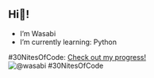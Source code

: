 ## Hi👋!
- I’m Wasabi
- I’m currently learning: Python
  
#30NitesOfCode: [Check out my progress!](https://www.codedex.io/@wasabi/30-nites-of-code)  
  ![@wasabi #30NitesOfCode](https://www.codedex.io/api/petStatus?user=wasabi)
<!---
Wasabikan/Wasabikan is a ✨ special ✨ repository because its `README.md` (this file) appears on your GitHub profile.
You can click the Preview link to take a look at your changes.
--->
